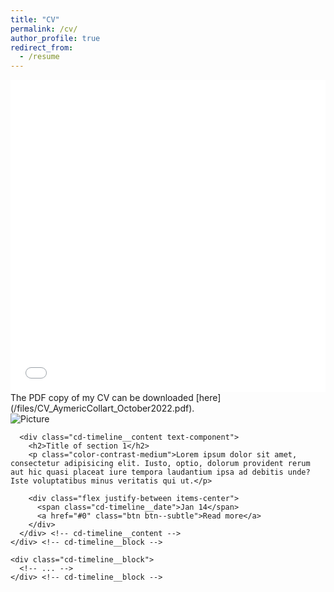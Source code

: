 ```yaml
---
title: "CV"
permalink: /cv/
author_profile: true
redirect_from:
  - /resume
---
```



<iframe src="/files/CV_AymericCollart_October2022.pdf" width="100%" height="500" frameborder="no" border="0" marginwidth="0" marginheight="0"></iframe>
The PDF copy of my CV can be downloaded [here](/files/CV_AymericCollart_October2022.pdf).



<section class="cd-timeline js-cd-timeline">
  <div class="container max-width-lg cd-timeline__container">
    <div class="cd-timeline__block">
      <div class="cd-timeline__img cd-timeline__img--picture">
        <img src="assets/img/cd-icon-picture.svg" alt="Picture">
      </div> <!-- cd-timeline__img -->

      <div class="cd-timeline__content text-component">
        <h2>Title of section 1</h2>
        <p class="color-contrast-medium">Lorem ipsum dolor sit amet, consectetur adipisicing elit. Iusto, optio, dolorum provident rerum aut hic quasi placeat iure tempora laudantium ipsa ad debitis unde? Iste voluptatibus minus veritatis qui ut.</p>

        <div class="flex justify-between items-center">
          <span class="cd-timeline__date">Jan 14</span>
          <a href="#0" class="btn btn--subtle">Read more</a>
        </div>
      </div> <!-- cd-timeline__content -->
    </div> <!-- cd-timeline__block -->

    <div class="cd-timeline__block">
      <!-- ... -->
    </div> <!-- cd-timeline__block -->
  </div>
</section> <!-- cd-timeline -->
